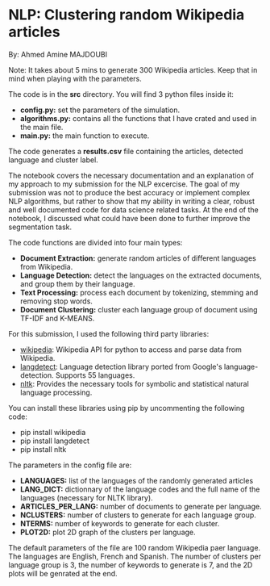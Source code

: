 # NLP: Clustering random Wikipedia articles
By: Ahmed Amine MAJDOUBI

Note: It takes about 5 mins to generate 300 Wikipedia articles. Keep that in mind when playing with the parameters.

The code is in the <b>src</b> directory. You will find 3 python files inside it:
- <b>config.py:</b> set the parameters of the simulation.
- <b>algorithms.py:</b> contains all the functions that I have crated and used in the main file.
- <b>main.py:</b> the main function to execute.

The code generates a <b>results.csv</b> file containing the articles, detected language and cluster label.

The notebook covers the necessary documentation and an explanation of my approach to my submission for the NLP excercise. The goal of my submission was not to produce the best accuracy or implement complex NLP algorithms, but rather to show that my ability in writing a clear, robust and well documented code for data science related tasks. At the end of the notebook, I discussed what could have been done to further improve the segmentation task.

The code functions are divided into four main types:
- <b>Document Extraction:</b> generate random articles of different languages from Wikipedia.
- <b>Language Detection:</b> detect the languages on the extracted documents, and group them by their language.
- <b>Text Processing:</b> process each document by tokenizing, stemming and removing stop words.
- <b>Document Clustering:</b> cluster each language group of document using TF-IDF and K-MEANS.

For this submission, I used the following third party libraries:
- <a href ='https://pypi.org/project/wikipedia/'>wikipedia</a>: Wikipedia API for python to access and parse data from Wikipedia.
- <a href ='https://pypi.org/project/langdetect/'>langdetect</a>: Language detection library ported from Google's language-detection. Supports 55 languages.
- <a href ='https://www.nltk.org/'>nltk</a>: Provides the necessary tools for symbolic and statistical natural language processing.

You can install these libraries using pip by uncommenting the following code:
  - pip install wikipedia
  - pip install langdetect
  - pip install nltk
  
The parameters in the config file are:
- <b>LANGUAGES:</b> list of the languages of the randomly generated articles
- <b>LANG_DICT:</b> dictionnary of the language codes and the full name of the languages (necessary for NLTK library).
- <b>ARTICLES_PER_LANG:</b> number of documents to generate per language.
- <b>NCLUSTERS:</b> number of clusters to generate for each language group.
- <b>NTERMS:</b> number of keywords to generate for each cluster.
- <b>PLOT2D:</b> plot 2D graph of the clusters per language.

The default parameters of the file are 100 random Wikipedia paer language. The languages are English, French and Spanish. The number of clusters per language group is 3, the number of keywords to generate is 7, and the 2D plots will be genrated at the end.
